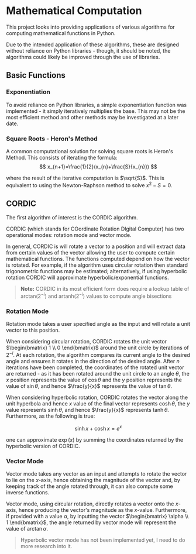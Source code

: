 # Mathematical Computation
This project looks into providing applications of various algorithms for computing mathematical functions in Python. 

Due to the intended application of these algorithms, these are designed without reliance on Python libraries - though, it should be noted, the algorithms could likely be improved through the use of libraries.

## Basic Functions
### Exponentiation
To avoid reliance on Python libraries, a simple exponentiation function was implemented - it simply iteratively multiplies the base. This may not be the most efficient method and other methods may be investigated at a later date.

### Square Roots - Heron's Method
A common computational solution for solving square roots is Heron's Method. This consists of iterating the formula:
$$
x_{n+1}=\frac{1}{2}(x_{n}+\frac{S}{x_{n}})
$$

where the result of the iterative computation is $\sqrt{S}$.
This is equivalent to using the Newton-Raphson method to solve $x^{2}-S=0$.

## CORDIC
The first algorithm of interest is the CORDIC algorithm.

CORDIC (which stands for COordinate Rotation DIgital Computer) has two operational modes: rotation mode and vector mode.

In general, CORDIC is will rotate a vector to a position and will extract data from certain values of the vector allowing the user to compute certain mathematical functions. The functions computed depend on how the vector is rotated. For example, if the algorithm uses circular rotation then standard trigonometric functions may be estimated; alternatively, if using hyperbolic rotation CORDIC will approximate hyperbolic/exponential functions.

> **Note:** CORDIC in its most efficient form does require a lookup table of arctan($2^{-i}$) and artanh($2^{-i}$) values to compute angle bisections

### Rotation Mode
Rotation mode takes a user specified angle as the input and will rotate a unit vector to this position.

When considering circular rotation, CORDIC rotates the unit vector $\begin{bmatrix} 1 \\ 0 \end{bmatrix}$ around the unit circle by iterations of $2^{-i}$. At each rotation, the algorithm compares its current angle to the desired angle and ensures it rotates in the direction of the desired angle. After $n$ iterations have been completed, the coordinates of the rotated unit vector are returned - as it has been rotated around the unit circle to an angle $\theta$, the $x$ position represents the value of $\cos\theta$ and the $y$ position represents the value of $\sin\theta$, and hence $\frac{y}{x}$ represents the value of $\tan\theta$. 

When considering hyperbolic rotation, CORDIC rotates the vector along the unit hyperbola and hence $x$ value of the final vector represents $\cosh\theta$, the $y$ value represents $\sinh\theta$, and hence $\frac{y}{x}$ represents $\tanh\theta$. Furthermore, as the following is true:

$$
\sinh x + \cosh x = e^x
$$

one can approximate $\exp(x)$ by summing the coordinates returned by the hyperbolic version of CORDIC.

### Vector Mode
Vector mode takes any vector as an input and attempts to rotate the vector to lie on the $x$-axis, hence obtaining the magnitude of the vector and, by keeping track of the angle rotated through, it can also compute some inverse functions.

Vector mode, using circular rotation, directly rotates a vector onto the $x$-axis, hence producing the vector's magnitude as the $x$-value. Furthermore, if provided with a value $\alpha$, by inputting the vector $\begin{bmatrix} \alpha \\ 1 \end{bmatrix}$, the angle returned by vector mode will represent the value of $\arctan\alpha$.

> Hyperbolic vector mode has not been implemented yet, I need to do more research into it.